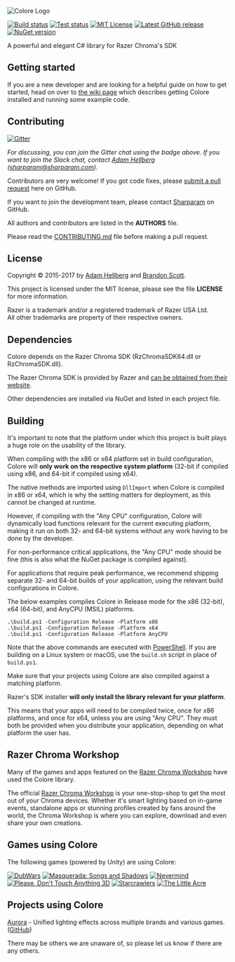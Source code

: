 ![Colore Logo][colorelogo]

[![Build status][buildbadge]][buildstatus]
[![Test status][testbadge]][teststatus]
[![MIT License][licensebadge]][license]
[![Latest GitHub release][ghreleasebadge]][ghrelease]
[![NuGet version][ngverbadge]][ng]

A powerful and elegant C# library for Razer Chroma's SDK

Getting started
---------------

If you are a new developer and are looking for a helpful guide on how to get started, head on over to
[the wiki page][getting-started] which describes getting Colore installed and running some example code.

Contributing
------------

[![Gitter][gitterbadge]][gitter]

*For discussing, you can join the Gitter chat using the badge above. If you want to join the Slack chat, contact [Adam Hellberg][sharp] ([sharparam@sharparam.com](mailto:sharparam@sharparam.com)).*

Contributors are very welcome! If you got code fixes, please [submit a pull request][newpull] here on GitHub.

If you want to join the development team, please contact [Sharparam][sharp] on GitHub.

All authors and contributors are listed in the **AUTHORS** file.

Please read the [CONTRIBUTING.md](CONTRIBUTING.md) file before making a pull request.

License
-------

Copyright &copy; 2015-2017 by [Adam Hellberg][sharp] and [Brandon Scott][bs].

This project is licensed under the MIT license, please see the file **LICENSE** for more information.

Razer is a trademark and/or a registered trademark of Razer USA Ltd.  
All other trademarks are property of their respective owners.

Dependencies
------------

Colore depends on the Razer Chroma SDK (RzChromaSDK64.dll or RzChromaSDK.dll).

The Razer Chroma SDK is provided by Razer and [can be obtained from their website][rzdev].

Other dependencies are installed via NuGet and listed in each project file.

Building
--------

It's important to note that the platform under which this project is built plays a huge role on the usability of the library.

When compiling with the x86 or x64 platform set in build configuration, Colore will **only work on the respective system platform**
(32-bit if compiled using x86, and 64-bit if compiled using x64).

The native methods are imported using `DllImport` when Colore is compiled in x86 or x64, which is why the setting matters for deployment,
as this cannot be changed at runtime.

However, if compiling with the "Any CPU" configuration, Colore will dynamically load functions relevant for the current executing platform,
making it run on both 32- and 64-bit systems without any work having to be done by the developer.

For non-performance critical applications, the "Any CPU" mode should be fine (this is also what the NuGet package is compiled against).

For applications that require peak performance, we recommend shipping separate 32- and 64-bit builds of your application, using the relevant build configurations in Colore.

The below examples compiles Colore in Release mode for the x86 (32-bit), x64 (64-bit), and AnyCPU (MSIL) platforms.

```
.\build.ps1 -Configuration Release -Platform x86
.\build.ps1 -Configuration Release -Platform x64
.\build.ps1 -Configuration Release -Platform AnyCPU
```

Note that the above commands are executed with [PowerShell][ps]. If you are building on a Linux system or macOS,
use the `build.sh` script in place of `build.ps1`.

Make sure that your projects using Colore are also compiled against a matching platform.

Razer's SDK installer **will only install the library relevant for your platform**.

This means that your apps will need to be compiled twice, once for x86 platforms, and once for x64, unless you are using "Any CPU".
They must both be provided when you distribute your application, depending on what platform the user has.

Razer Chroma Workshop
---------------------

Many of the games and apps featured on the [Razer Chroma Workshop][workshop] have used the Colore library.

The official [Razer Chroma Workshop][workshop] is your one-stop-shop to get the most out of your Chroma devices. Whether it's smart lighting based on in-game events, standalone apps or stunning profiles created by fans around the world, the Chroma Workshop is where you can explore, download and even share your own creations.

Games using Colore
------------------

The following games (powered by Unity) are using Colore:

[![DubWars](http://cdn.akamai.steamstatic.com/steam/apps/290000/capsule_184x69.jpg)](http://store.steampowered.com/app/290000/)
[![Masquerada: Songs and Shadows](http://cdn.akamai.steamstatic.com/steam/apps/459090/capsule_184x69.jpg)](http://store.steampowered.com/app/459090/)
[![Nevermind](http://cdn.akamai.steamstatic.com/steam/apps/342260/capsule_184x69.jpg)](http://store.steampowered.com/app/342260/)
[![Please, Don't Touch Anything 3D](http://cdn.akamai.steamstatic.com/steam/apps/529590/capsule_184x69.jpg)](http://store.steampowered.com/app/529590/)
[![Starcrawlers](http://cdn.akamai.steamstatic.com/steam/apps/318970/capsule_184x69.jpg)](http://store.steampowered.com/app/318970/)
[![The Little Acre](http://cdn.akamai.steamstatic.com/steam/apps/423590/capsule_184x69.jpg)](http://store.steampowered.com/app/423590/)

Projects using Colore
---------------------

[Aurora](http://aurora.lastbullet.net/) - Unified lighting effects across multiple brands and various games. ([GitHub](https://github.com/antonpup/Aurora))

There may be others we are unaware of, so please let us know if there are any others.

[getting-started]: https://github.com/CoraleStudios/Colore/wiki/Getting-started
[newpull]: ../../pull/new/develop
[sharp]: https://github.com/Sharparam
[contrib]: ../../wiki/Contributing
[bs]: https://github.com/brandonscott
[rzdev]: http://developer.razerzone.com/chroma

[license]: http://opensource.org/licenses/MIT
[licensebadge]: https://img.shields.io/badge/license-MIT-blue.svg
[ghrelease]: https://github.com/CoraleStudios/Colore/releases
[ghreleasebadge]: https://img.shields.io/github/release/CoraleStudios/Colore.svg
[ng]: https://www.nuget.org/packages/Colore
[ngverbadge]: https://img.shields.io/nuget/v/Colore.svg

[buildstatus]: https://ci.appveyor.com/project/Corale/colore
[buildbadge]: https://ci.appveyor.com/api/projects/status/st3y6fo0jqvhd8cg?svg=true
[teststatus]: https://ci.appveyor.com/project/Corale/colore/build/tests
[testbadge]: https://img.shields.io/appveyor/tests/corale/Colore.svg

[gitter]: https://gitter.im/CoraleStudios/Colore?utm_source=badge&utm_medium=badge&utm_campaign=pr-badge
[gitterbadge]: https://badges.gitter.im/Join%20Chat.svg

[colorelogo]: https://files.sharparam.com/2017/10/31/colore-logo.png

[ps]: https://docs.microsoft.com/en-us/powershell/

[workshop]: http://www.razerzone.com/chroma-workshop/
